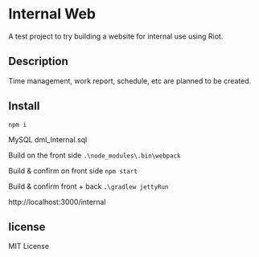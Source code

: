 Internal Web
====

A test project to try building a website for internal use using Riot.

## Description

Time management, work report, schedule, etc are planned to be created.

## Install

`npm i`

MySQL
dml_Internal.sql

Build on the front side
`.\node_modules\.bin\webpack`

Build & confirm on front side
`npm start`

Build & confirm front + back
`.\gradlew jettyRun`

http://localhost:3000/internal


## license

MIT License
